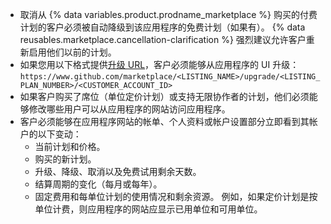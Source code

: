 - 取消从 {% data variables.product.prodname_marketplace %} 购买的付费计划的客户必须被自动降级到该应用程序的免费计划（如果有）。 {% data reusables.marketplace.cancellation-clarification %} 强烈建议允许客户重新启用他们以前的计划。
- 如果您用以下格式提供[升级 URL](/marketplace/integrating-with-the-github-marketplace-api/upgrading-and-downgrading-plans/#about-upgrade-urls)，客户必须能够从应用程序的 UI 升级：`https://www.github.com/marketplace/<LISTING_NAME>/upgrade/<LISTING_PLAN_NUMBER>/<CUSTOMER_ACCOUNT_ID>`
- 如果客户购买了席位（单位定价计划）或支持无限协作者的计划，他们必须能够修改哪些用户可以从应用程序的网站访问应用程序。
- 客户必须能够在应用程序网站的帐单、个人资料或帐户设置部分立即看到其帐户的以下变动：
  - 当前计划和价格。
  - 购买的新计划。
  - 升级、降级、取消以及免费试用剩余天数。
  - 结算周期的变化（每月或每年）。
  - 固定费用和每单位计划的使用情况和剩余资源。 例如，如果定价计划是按单位计费，则应用程序的网站应显示已用单位和可用单位。
